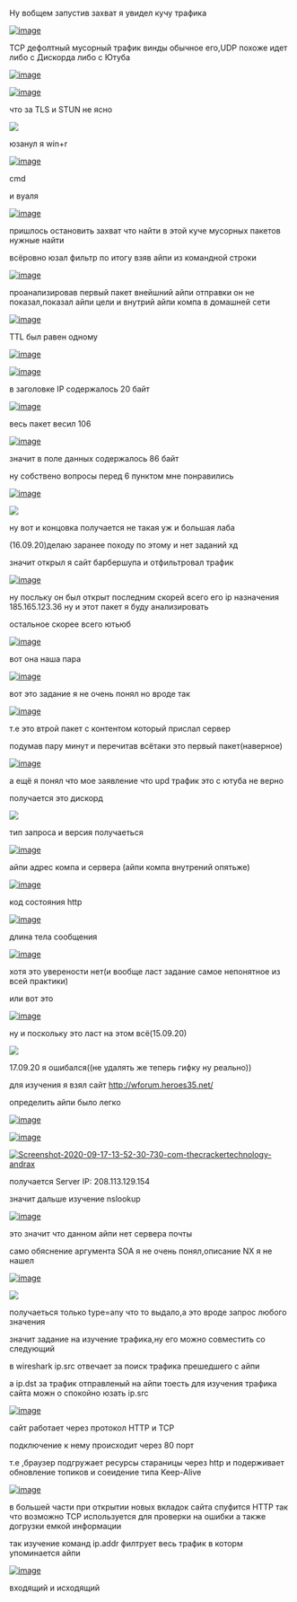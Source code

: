 Ну вобщем запустив захват я увидел кучу трафика

<a href="https://ibb.co/NLQcyf2"><img src="https://i.ibb.co/9qzQrBH/image.png" alt="image" border="0"></a>

TCP дефолтный мусорный трафик винды обычное его,UDP похоже идет либо с Дискорда либо с Ютуба

<a href="https://ibb.co/LhDSm1m"><img src="https://i.ibb.co/XkfX1t1/image.png" alt="image" border="0"></a>

<a href="https://ibb.co/bm7ZW2f"><img src="https://i.ibb.co/LRvWkJG/image.png" alt="image" border="0"></a>

что за TLS и STUN не ясно

![](3c107e7ea41584bced6fae5dc9d29fe3_w200.gif)

юзанул я win+r

<a href="https://imgbb.com/"><img src="https://i.ibb.co/tX2qXWR/image.png" alt="image" border="0"></a>

cmd

и вуаля

<a href="https://ibb.co/6Jp39v9"><img src="https://i.ibb.co/G31KYsY/image.png" alt="image" border="0"></a>

пришлось остановить захват что найти в этой куче мусорных пакетов нужные найти

всёровно юзал фильтр по итогу взяв айпи из командной строки 

<a href="https://imgbb.com/"><img src="https://i.ibb.co/485mLzp/image.png" alt="image" border="0"></a>

проанализировав первый пакет внейшний айпи отправки он не показал,показал айпи цели и внутрий айпи компа в домашней сети 

<a href="https://ibb.co/LxQJGdZ"><img src="https://i.ibb.co/Mc8GXkC/image.png" alt="image" border="0"></a>

TTL был равен одному

<a href="https://imgbb.com/"><img src="https://i.ibb.co/qnD3d2J/image.png" alt="image" border="0"></a>

<a href="https://imgbb.com/"><img src="https://i.ibb.co/R2P0j60/image.png" alt="image" border="0"></a>

в заголовке IP содержалось 20 байт 

<a href="https://imgbb.com/"><img src="https://i.ibb.co/k0NkJKW/image.png" alt="image" border="0"></a>

весь пакет весил 106 

<a href="https://imgbb.com/"><img src="https://i.ibb.co/LRG3vQ6/image.png" alt="image" border="0"></a>

значит в поле данных содержалось 86 байт

ну собствено вопросы перед 6 пунктом мне понравились

<a href="https://ibb.co/DKRmLp2"><img src="https://i.ibb.co/HgHRXd8/image.png" alt="image" border="0"></a>

![](tenor.gif)

ну вот и концовка получается не такая уж и большая лаба

(16.09.20)делаю заранее походу по этому и нет заданий хд

значит открыл я сайт барбершупа и отфильтровал трафик

<a href="https://ibb.co/4NBqK2J"><img src="https://i.ibb.co/88FCNbX/image.png" alt="image" border="0"></a>

ну посльку он был открыт последним скорей всего его ip назначения 185.165.123.36 ну и этот пакет я буду анализировать

остальное скорее всего ютьюб

<a href="https://ibb.co/hyCt66z"><img src="https://i.ibb.co/c1x7BBn/image.png" alt="image" border="0"></a>

вот она наша пара 

<a href="https://ibb.co/rQ4LDbB"><img src="https://i.ibb.co/cyDp4bW/image.png" alt="image" border="0"></a>

вот это задание я не очень понял но вроде так 

<a href="https://ibb.co/pJHMPxv"><img src="https://i.ibb.co/syTNP2v/image.png" alt="image" border="0"></a>

т.e это втрой пакет с контентом который прислал сервер

подумав пару минут и перечитав всётаки это первый пакет(наверное)

<a href="https://ibb.co/mcrV221"><img src="https://i.ibb.co/pL6BMMG/image.png" alt="image" border="0"></a>

а ещё я понял что мое заявление что upd трафик это с ютуба не верно

получается это дискорд

![](3c107e7ea41584bced6fae5dc9d29fe3_w200.gif)

тип запроса и версия получаеться 

<a href="https://imgbb.com/"><img src="https://i.ibb.co/Zd2VgHv/image.png" alt="image" border="0"></a>

айпи адрес компа и сервера (айпи компа внутрений опятьже)

<a href="https://imgbb.com/"><img src="https://i.ibb.co/SNvZFdV/image.png" alt="image" border="0"></a>


код состояния http 

<a href="https://imgbb.com/"><img src="https://i.ibb.co/rFwnm0M/image.png" alt="image" border="0"></a>

длина тела сообщения 

<a href="https://imgbb.com/"><img src="https://i.ibb.co/8g7Xjqm/image.png" alt="image" border="0"></a>

хотя это уверености нет(и вообще ласт задание самое непонятное из всей практики)

или вот это

<a href="https://imgbb.com/"><img src="https://i.ibb.co/YXWTP2s/image.png" alt="image" border="0"></a>

ну и поскольку это ласт на этом всё(15.09.20)

![](teno.gif)


17.09.20 я ошибался((не удалять же теперь гифку ну реально))


для изучения я взял сайт http://wforum.heroes35.net/

определить айпи было легко

<a href="https://ibb.co/x1Pvw9y"><img src="https://i.ibb.co/Ht1vRw0/image.png" alt="image" border="0"></a>

<a href="https://ibb.co/CbWFKNW"><img src="https://i.ibb.co/JvCPj0C/image.png" alt="image" border="0"></a>

<a href="https://ibb.co/zmCQm8m"><img src="https://i.ibb.co/fXZqX8X/Screenshot-2020-09-17-13-52-30-730-com-thecrackertechnology-andrax.jpg" alt="Screenshot-2020-09-17-13-52-30-730-com-thecrackertechnology-andrax" border="0" /></a>

получается  Server IP: 208.113.129.154

значит дальше изучение nslookup

<a href="https://imgbb.com/"><img src="https://i.ibb.co/TWZ1N9g/image.png" alt="image" border="0"></a>

это значит что данном айпи нет сервера почты

само обяснение аргумента SOA я не очень понял,описание NX я не нашел


<a href="https://ibb.co/ftvc9rr"><img src="https://i.ibb.co/3WzJvSS/image.png" alt="image" border="0"></a>

![](3c107e7ea41584bced6fae5dc9d29fe3_w200.gif)


получаеться только type=any что то выдало,а это вроде запрос любого значения 

значит задание на изучение трафика,ну его можно совместить со следующий 

в wireshark ip.src отвечает за поиск трафика прешедшего с айпи

а ip.dst за трафик отправленый на айпи тоесть для изучения трафика сайта можн о спокойно юзать ip.src

<a href="https://ibb.co/NFGvPNq"><img src="https://i.ibb.co/TwNfS0G/image.png" alt="image" border="0"></a>

сайт работает через протокол HTTP и TCP

подключение к нему происходит через 80 порт


т.e ,браузер подгружает ресурсы стараницы через http и подерживает обновление топиков и соеидение типа Keep-Alive

<a href="https://ibb.co/7zBwtxv"><img src="https://i.ibb.co/0X1gypq/image.png" alt="image" border="0"></a>

в большей части при открытии новых вкладок сайта спуфится HTTP так что возможно TCP используется для проверки на ошибки а также догрузки емкой информации

так изучение команд ip.addr филтрует весь трафик в которм упоминается айпи 

<a href="https://ibb.co/ThmtG3W"><img src="https://i.ibb.co/YjphSs0/image.png" alt="image" border="0"></a>

входящий и исходящий


